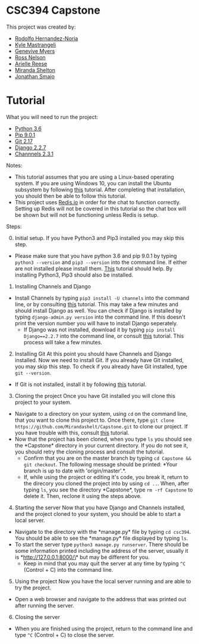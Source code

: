 # CSC394 Capstone

This project was created by:
- [Rodolfo Hernandez-Noria](mailto:RHERNA70@mail.depaul.edu)
- [Kyle Mastrangeli](https://github.com/kylem164)
- [Genevive Myers](https://github.com/genevievemmyers)
- [Ross Nelson](https://rossnelson.me)
- [Arielle Reese](https://github.com/Arreese16)
- [Miranda Shelton](https://github.com/Mirandashelt)
- [Jonathan Smajo](mailto:jnsmajoj@gmail.com)

# Tutorial

What you will need to run the project:
- [Python 3.6](https://www.python.org/)
- [Pip 9.0.1](https://pypi.org/project/pip/)
- [Git 2.17](https://git-scm.com/)
- [Django 2.2.7](https://www.djangoproject.com/)
- [Channnels 2.3.1](https://channels.readthedocs.io/en/latest/)

Notes:
- This tutorial assumes that you are using a Linux-based operating system. If you are using Windows 10, you can install the Ubuntu subsystem by following [this](https://docs.microsoft.com/en-us/windows/wsl/install-win10) tutorial. After completing that installation, you should then be able to follow this tutorial.
- This project uses [Redis.io](https://redis.io) in order for the chat to function correctly. Setting up Redis will not be covered in this tutorial so the chat box will be shown but will not be functioning unless Redis is setup.


Steps:

0. Initial setup. 
If you have Python3 and Pip3 installed you may skip this step.
- Please make sure that you have python 3.6 and pip 9.0.1 by typing `python3 --version` and `pip3 --version` into the command line. If either are not installed please install them. [This](https://www.itsmarttricks.com/how-to-install-python-3-6-on-linux-using-terminal-interface/) tutorial should help. By installing Python3, Pip3 should also be installed.
1. Installing Channels and Django
- Install Channels by typing `pip3 install -U channels` into the command line, or by consulting [this](https://channels.readthedocs.io/en/latest/installation.html) tutorial. This may take a few minutes and should install Django as well. You can check if Django is installed by typing `django-admin.py version` into the command line. If this doesn't print the version number you will have to install Django seperately.
    - If Django was not installed, download it by typing `pip install Django==2.2.7` into the command line, or consult [this](https://docs.djangoproject.com/en/2.2/topics/install/) tutorial. This process will take a few minutes.
2. Installing Git
At this point you should have Channels and Django installed. Now we need to install Git. If you already have Git installed, you may skip this step. To check if you already have Git installed, type `git --version`.
- If Git is not installed, install it by following [this](https://git-scm.com/book/en/v2/Getting-Started-Installing-Git) tutorial.
3. Cloning the project
Once you have Git installed you will clone this project to your system.
- Navigate to a directory on your system, using `cd` on the command line, that you want to clone this project to. Once there, type `git clone https://github.com/Mirandashelt/Capstone.git` to clone our project. If you have trouble with this, consult [this](https://git-scm.com/book/en/v2/Git-Basics-Getting-a-Git-Repository) tutorial.
- Now that the project has been cloned, when you type `ls` you should see the \*Capstone\* directory in your current directory. If you do not see it, you should retry the cloning process and consult the tutorial.
    - Confirm that you are on the master branch by typing `cd Capstone && git checkout`. The following message should be printed: \*Your branch is up to date with 'origin/master'.\*.
    - If, while using the project or editing it's code, you break it, return to the direcory you cloned the project into by using `cd ..`. When, after typing `ls`, you see the directory \*Capstone\*, type `rm -rf Capstone` to delete it. Then, reclone it using the steps above.
4. Starting the server
Now that you have Django and Channels installed, and the project cloned to your system, you should be able to start a local server.
- Navigate to the directory with the \*manage.py\* file by typing `cd csc394`. You should be able to see the \*manage.py\* file displayed by typing `ls`.
- To start the server type `python3 manage.py runserver`. There should be some information printed including the address of the server, usually it is \*http://127.0.0.1:8000/\* but may be different for you.
    - Keep in mind that you may quit the server at any time by typing `^C` (Control + C) into the command line.
5. Using the project
Now you have the local server running and are able to try the project.
- Open a web browser and navigate to the address that was printed out after running the server.
6. Closing the server
- When you are finished using the project, return to the command line and type `^C` (Control + C) to close the server.
